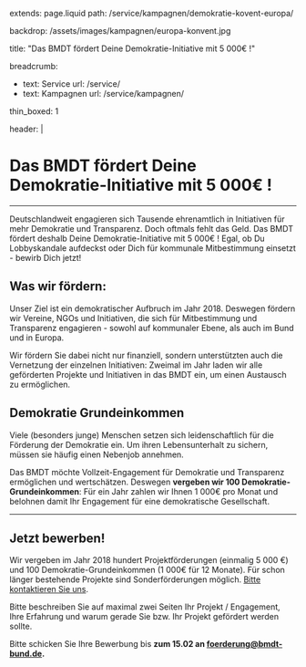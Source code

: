 extends: page.liquid
path: /service/kampagnen/demokratie-kovent-europa/

backdrop: /assets/images/kampagnen/europa-konvent.jpg

title: "Das BMDT fördert Deine Demokratie-Initiative mit 5&nbsp;000€ !"

breadcrumb:
 - text: Service
   url: /service/
 - text: Kampagnen
   url: /service/kampagnen/

thin_boxed: 1

header: |
    <h1>Das BMDT fördert Deine Demokratie-Initiative mit 5&nbsp;000€ !</h1>


---
Deutschlandweit engagieren sich Tausende ehrenamtlich in Initiativen für mehr Demokratie und Transparenz. Doch oftmals fehlt das Geld. Das BMDT fördert deshalb Deine Demokratie-Initiative mit 5&nbsp;000€ ! Egal, ob Du Lobbyskandale aufdeckst oder Dich für kommunale Mitbestimmung einsetzt - bewirb Dich jetzt!

## Was wir fördern:

Unser Ziel ist ein demokratischer Aufbruch im Jahr 2018. Deswegen fördern wir Vereine, NGOs und Initiativen, die sich für Mitbestimmung und Transparenz engagieren - sowohl auf kommunaler Ebene, als auch im Bund und in Europa.

Wir fördern Sie dabei nicht nur finanziell, sondern unterstützten auch die Vernetzung der einzelnen Initiativen: Zweimal im Jahr laden wir alle geförderten Projekte und Initiativen in das BMDT ein, um einen Austausch zu ermöglichen.

## Demokratie Grundeinkommen

Viele (besonders junge) Menschen setzen sich leidenschaftlich für die Förderung der Demokratie ein. Um ihren Lebensunterhalt zu sichern, müssen sie häufig einen Nebenjob annehmen.

Das BMDT möchte Vollzeit-Engagement für Demokratie und Transparenz ermöglichen und wertschätzen. Deswegen **vergeben wir 100 Demokratie-Grundeinkommen**: Für ein Jahr zahlen wir Ihnen 1&nbsp;000€ pro Monat und belohnen damit Ihr Engagement für eine demokratische Gesellschaft.

---

## Jetzt bewerben!

Wir vergeben im Jahr 2018 hundert Projektförderungen (einmalig 5&nbsp;000 €) und 100 Demokratie-Grundeinkommen (1&nbsp;000€ für 12 Monate). Für schon länger bestehende Projekte sind Sonderförderungen möglich. [Bitte kontaktieren Sie uns](mailto:foerderung@bmdt-bund.de).

Bitte beschreiben Sie auf maximal zwei Seiten Ihr Projekt / Engagement, Ihre Erfahrung und warum gerade Sie bzw. Ihr Projekt gefördert werden sollte.

Bitte schicken Sie Ihre Bewerbung bis **zum 15.02 an <foerderung@bmdt-bund.de>.**

